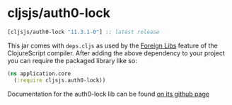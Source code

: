# cljsjs/auth0-lock

[](dependency)
```clojure
[cljsjs/auth0-lock "11.3.1-0"] ;; latest release
```
[](/dependency)

This jar comes with `deps.cljs` as used by the [Foreign Libs][flibs] feature
of the ClojureScript compiler. After adding the above dependency to your project
you can require the packaged library like so:

```clojure
(ns application.core
  (:require cljsjs.auth0-lock))
```

Documentation for the auth0-lock lib can be found [on its github page](https://github.com/auth0/lock)

[flibs]: https://clojurescript.org/reference/packaging-foreign-deps
